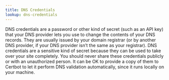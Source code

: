 ```yaml
---
title: DNS Credentials
lookup: dns-credentials
---
```

DNS credentials are a password or other kind of secret (such as an API key) that your DNS provider lets you use to change the contents of your DNS records. They are usually issued by your domain registrar (or by another DNS provider, if your DNS provider isn’t the same as your registrar). DNS credentials are a sensitive kind of secret because they can be used to take over your site completely.
You should never share these credentials publicly or with an unauthorized person. It can be OK to provide a copy of them to Certbot to let it perform DNS validation automatically, since it runs locally on your machine.